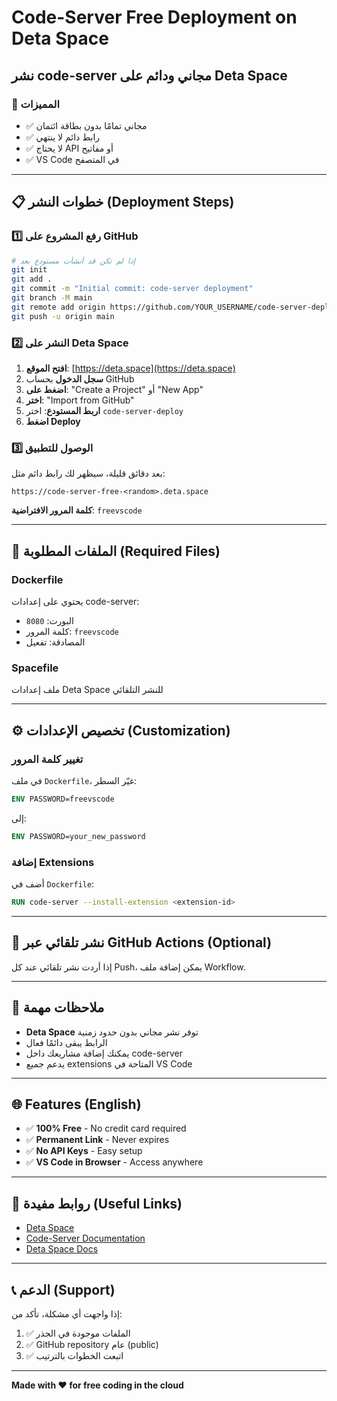 # Code-Server Free Deployment on Deta Space

## نشر code-server مجاني ودائم على Deta Space

### 🌟 المميزات
- ✅ مجاني تمامًا بدون بطاقة ائتمان
- ✅ رابط دائم لا ينتهي
- ✅ لا يحتاج API أو مفاتيح
- ✅ VS Code في المتصفح

---

## 📋 خطوات النشر (Deployment Steps)

### 1️⃣ رفع المشروع على GitHub
```bash
# إذا لم تكن قد أنشأت مستودع بعد
git init
git add .
git commit -m "Initial commit: code-server deployment"
git branch -M main
git remote add origin https://github.com/YOUR_USERNAME/code-server-deploy.git
git push -u origin main
```

### 2️⃣ النشر على Deta Space

1. **افتح الموقع**: [https://deta.space](https://deta.space)
2. **سجل الدخول** بحساب GitHub
3. **اضغط على**: "Create a Project" أو "New App"
4. **اختر**: "Import from GitHub"
5. **اربط المستودع**: اختر `code-server-deploy`
6. **اضغط Deploy**

### 3️⃣ الوصول للتطبيق

بعد دقائق قليلة، سيظهر لك رابط دائم مثل:
```
https://code-server-free-<random>.deta.space
```

**كلمة المرور الافتراضية**: `freevscode`

---

## 🔧 الملفات المطلوبة (Required Files)

### Dockerfile
يحتوي على إعدادات code-server:
- البورت: `8080`
- كلمة المرور: `freevscode`
- المصادقة: تفعيل

### Spacefile
ملف إعدادات Deta Space للنشر التلقائي

---

## ⚙️ تخصيص الإعدادات (Customization)

### تغيير كلمة المرور
في ملف `Dockerfile`، غيّر السطر:
```dockerfile
ENV PASSWORD=freevscode
```
إلى:
```dockerfile
ENV PASSWORD=your_new_password
```

### إضافة Extensions
أضف في `Dockerfile`:
```dockerfile
RUN code-server --install-extension <extension-id>
```

---

## 🚀 نشر تلقائي عبر GitHub Actions (Optional)

إذا أردت نشر تلقائي عند كل Push، يمكن إضافة ملف Workflow.

---

## 📝 ملاحظات مهمة

- **Deta Space** توفر نشر مجاني بدون حدود زمنية
- الرابط يبقى دائمًا فعال
- يمكنك إضافة مشاريعك داخل code-server
- يدعم جميع extensions المتاحة في VS Code

---

## 🌐 Features (English)

- ✅ **100% Free** - No credit card required
- ✅ **Permanent Link** - Never expires
- ✅ **No API Keys** - Easy setup
- ✅ **VS Code in Browser** - Access anywhere

---

## 🔗 روابط مفيدة (Useful Links)

- [Deta Space](https://deta.space)
- [Code-Server Documentation](https://coder.com/docs/code-server)
- [Deta Space Docs](https://deta.space/docs)

---

## 📞 الدعم (Support)

إذا واجهت أي مشكلة، تأكد من:
1. ✅ الملفات موجودة في الجذر
2. ✅ GitHub repository عام (public)
3. ✅ اتبعت الخطوات بالترتيب

---

**Made with ❤️ for free coding in the cloud**
